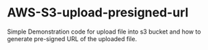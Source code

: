 # AWS-S3-upload-presigned-url
Simple Demonstration code for upload file into s3 bucket and how to generate pre-signed URL of the uploaded file.
